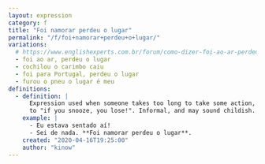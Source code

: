 ```yaml
---
layout: expression
category: f
title: "Foi namorar perdeu o lugar"
permalink: "/f/foi+namorar+perdeu+o+lugar/"
variations:
  # https://www.englishexperts.com.br/forum/como-dizer-foi-ao-ar-perdeu-o-lugar-em-ingles-t42139.html
  - foi ao ar, perdeu o lugar
  - cochilou o carimbo caiu
  - foi para Portugal, perdeu o lugar
  - furou o pneu o lugar é meu
definitions:
  - definition: |
      Expression used when someone takes too long to take some action, or leaves his place unattended for example. Similar
      to "if you snooze, you lose!". Informal, and may sound childish.
    example: |
      - Eu estava sentado aí!
      - Sei de nada. **Foi namorar perdeu o lugar**.
    created: "2020-04-16T19:25:00"
    author: "kinow"
---
```

